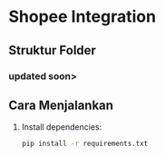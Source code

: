 # Shopee Integration

## Struktur Folder
### updated soon>


## Cara Menjalankan
1. Install dependencies:
   ```bash
   pip install -r requirements.txt
